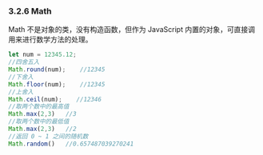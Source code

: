 ### 3.2.6 Math
Math 不是对象的类，没有构造函数，但作为 JavaScript 内置的对象，可直接调用来进行数学方法的处理。

```javascript
let num = 12345.12;
//四舍五入
Math.round(num);    //12345
//下舍入
Math.floor(num);    //12345
//上舍入
Math.ceil(num);    //12346
//取两个数中的最高值
Math.max(2,3)   //3
//取两个数中的最低值
Math.max(2,3)   //2
//返回 0 ~ 1 之间的随机数
Math.random()   //0.657487039270241
```